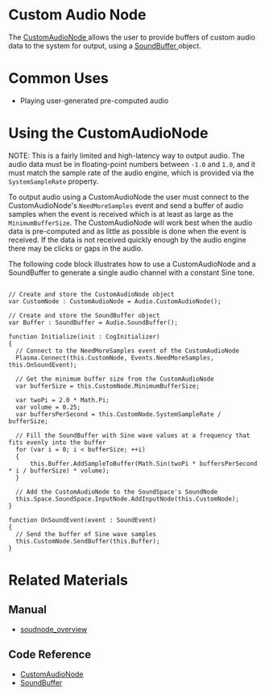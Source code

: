 # Custom Audio Node
The [ CustomAudioNode ](https://github.com/PlasmaEngine/PlasmaDocs/tree/master/docs/C%2B%2B/code_reference/class_reference/customaudionode.markdown) allows the user to provide buffers of custom audio data to the system for output, using a [ SoundBuffer ](https://github.com/PlasmaEngine/PlasmaDocs/tree/master/docs/C%2B%2B/code_reference/class_reference/soundbuffer.markdown) object. 

# Common Uses

- Playing user-generated pre-computed audio

# Using the CustomAudioNode

NOTE: This is a fairly limited and high-latency way to output audio. The audio data must be in floating-point numbers between `-1.0` and `1.0`, and it must match the sample rate of the audio engine, which is provided via the `SystemSampleRate` property.

To output audio using a CustomAudioNode the user must connect to the CustomAudioNode's `NeedMoreSamples` event and send a buffer of audio samples when the event is received which is at least as large as the `MinimumBufferSize`. The CustomAudioNode will work best when the audio data is pre-computed and as little as possible is done when the event is received. If the data is not received quickly enough by the audio engine there may be clicks or gaps in the audio. 

The following code block illustrates how to use a CustomAudioNode and a SoundBuffer to generate a single audio channel with a constant Sine tone.
<pre><code class="language-csharp">
// Create and store the CustomAudioNode object
var CustomNode : CustomAudioNode = Audio.CustomAudioNode();

// Create and store the SoundBuffer object
var Buffer : SoundBuffer = Audio.SoundBuffer();

function Initialize(init : CogInitializer)
{
  // Connect to the NeedMoreSamples event of the CustomAudioNode
  Plasma.Connect(this.CustomNode, Events.NeedMoreSamples, this.OnSoundEvent);
  
  // Get the minimum buffer size from the CustomAudioNode
  var bufferSize = this.CustomNode.MinimumBufferSize;
  
  var twoPi = 2.0 * Math.Pi;
  var volume = 0.25;
  var buffersPerSecond = this.CustomNode.SystemSampleRate / bufferSize;
  
  // Fill the SoundBuffer with Sine wave values at a frequency that fits evenly into the buffer
  for (var i = 0; i < bufferSize; ++i)
  {
      this.Buffer.AddSampleToBuffer(Math.Sin(twoPi * buffersPerSecond * i / bufferSize) * volume);
  }
  
  // Add the CustomAudioNode to the SoundSpace's SoundNode
  this.Space.SoundSpace.InputNode.AddInputNode(this.CustomNode);
}

function OnSoundEvent(event : SoundEvent)
{
  // Send the buffer of Sine wave samples
  this.CustomNode.SendBuffer(this.Buffer);
}
</code></pre>

# Related Materials
## Manual
- [soudnode_overview](https://plasmaengine.github.io/PlasmaDocs/Manual/audio/soundnode/soudnode_overview.markdown)

## Code Reference
- [ CustomAudioNode ](https://github.com/PlasmaEngine/PlasmaDocs/tree/master/docs/C%2B%2B/code_reference/class_reference/customaudionode.markdown)
- [ SoundBuffer ](https://github.com/PlasmaEngine/PlasmaDocs/tree/master/docs/C%2B%2B/code_reference/class_reference/soundbuffer.markdown) 

 